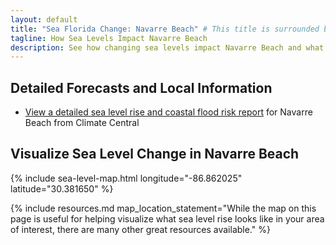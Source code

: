 ```yaml
---
layout: default
title: "Sea Florida Change: Navarre Beach" # This title is surrounded by quotation marks as it contains a colon.
tagline: How Sea Levels Impact Navarre Beach
description: See how changing sea levels impact Navarre Beach and what its future holds.
---
```


## Detailed Forecasts and Local Information

 - [View a detailed sea level rise and coastal flood risk report](/downloads/navarre-beach/local-report-from-climate-central.pdf) for Navarre Beach from Climate Central
 
## Visualize Sea Level Change in Navarre Beach

{% include sea-level-map.html longitude="-86.862025" latitude="30.381650" %}

{% include resources.md map_location_statement="While the map on this page is useful for helping visualize what sea level rise looks like in your area of interest, there are many other great resources available." %}